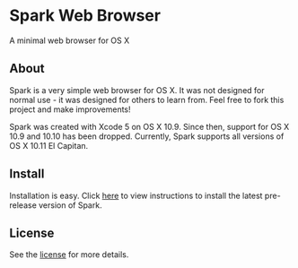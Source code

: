 # Spark Web Browser
A minimal web browser for OS X

## About
Spark is a very simple web browser for OS X. It was not designed for normal use - it was designed for others to learn from. Feel free to fork this project and make improvements!

Spark was created with Xcode 5 on OS X 10.9. Since then, support for OS X 10.9 and 10.10 has been dropped. Currently, Spark supports all versions of OS X 10.11 El Capitan.

## Install
Installation is easy. Click [here](https://github.com/insleep/spark-web-browser/releases/tag/0.2.2.1) to view instructions to install the latest pre-release version of Spark.

## License

See the [license](https://github.com/insleep/spark-web-browser/blob/master/LICENSE) for more details.
